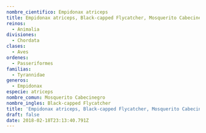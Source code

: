 ```yaml
---
nombre_cientifico: Empidonax atriceps
title: Empidonax atriceps, Black-capped Flycatcher, Mosquerito Cabecinegro
reinos:
  - Animalia
divisiones:
  - Chordata
clases:
  - Aves
ordenes:
  - Passeriformes
familias:
  - Tyrannidae
generos:
  - Empidonax
especie: atriceps
nombre_comun: Mosquerito Cabecinegro
nombre_ingles: Black-capped Flycatcher
title: 'Empidonax atriceps, Black-capped Flycatcher, Mosquerito Cabecinegro'
draft: false
date: 2018-02-18T23:13:40.791Z
---
```


